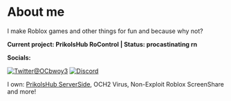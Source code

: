 # About me

I make Roblox games and other things for fun and because why not?

**Current project: PrikolsHub RoControl | Status: procastinating rn**

**Socials:**

[![Twitter](https://twitter.com/favicon.ico)@OCbwoy3](https://twitter.com/@OCbwoy03)
[![Discord](https://discord.com/assets/847541504914fd33810e70a0ea73177e.ico)](https://discord.gg/ymPfDgSYuG)

I own:
[PrikolsHub ServerSide]( https://discord.gg/ymPfDgSYuG ),
OCH2 Virus,
Non-Exploit Roblox ScreenShare
and more! 
